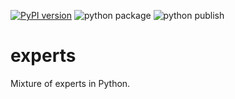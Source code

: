 [![PyPI version](https://badge.fury.io/py/experts.svg)](https://badge.fury.io/py/experts)
![python package](https://github.com/MHenderson/experts/actions/workflows/python-package.yml/badge.svg)
![python publish](https://github.com/MHenderson/experts/actions/workflows/python-publish.yml/badge.svg)

# experts

Mixture of experts in Python.

